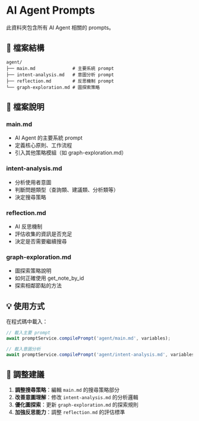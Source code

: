 # AI Agent Prompts

此資料夾包含所有 AI Agent 相關的 prompts。

## 📁 檔案結構

```
agent/
├── main.md              # 主要系統 prompt
├── intent-analysis.md   # 意圖分析 prompt
├── reflection.md        # 反思機制 prompt
└── graph-exploration.md # 圖探索策略
```

## 🔧 檔案說明

### main.md
- AI Agent 的主要系統 prompt
- 定義核心原則、工作流程
- 引入其他策略模組（如 graph-exploration.md）

### intent-analysis.md
- 分析使用者意圖
- 判斷問題類型（查詢類、建議類、分析類等）
- 決定搜尋策略

### reflection.md
- AI 反思機制
- 評估收集的資訊是否充足
- 決定是否需要繼續搜尋

### graph-exploration.md
- 圖探索策略說明
- 如何正確使用 get_note_by_id
- 探索相鄰節點的方法

## 💡 使用方式

在程式碼中載入：
```typescript
// 載入主要 prompt
await promptService.compilePrompt('agent/main.md', variables);

// 載入意圖分析
await promptService.compilePrompt('agent/intent-analysis.md', variables);
```

## 📝 調整建議

1. **調整搜尋策略**：編輯 `main.md` 的搜尋策略部分
2. **改善意圖理解**：修改 `intent-analysis.md` 的分析邏輯
3. **優化圖探索**：更新 `graph-exploration.md` 的探索規則
4. **加強反思能力**：調整 `reflection.md` 的評估標準